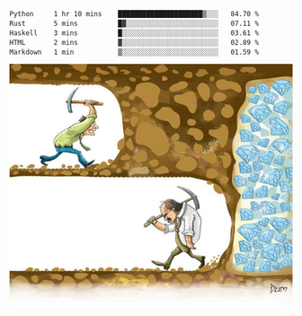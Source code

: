 <!--START_SECTION:waka-->

```txt
Python     1 hr 10 mins    █████████████████████▒░░░   84.70 %
Rust       5 mins          █▓░░░░░░░░░░░░░░░░░░░░░░░   07.11 %
Haskell    3 mins          █░░░░░░░░░░░░░░░░░░░░░░░░   03.61 %
HTML       2 mins          ▓░░░░░░░░░░░░░░░░░░░░░░░░   02.89 %
Markdown   1 min           ▒░░░░░░░░░░░░░░░░░░░░░░░░   01.59 %
```

<!--END_SECTION:waka-->
![](diamant.jpg)
